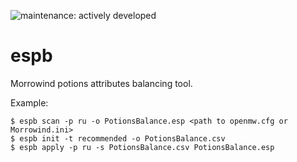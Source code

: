 ![maintenance: actively developed](https://img.shields.io/badge/maintenance-actively--developed-brightgreen.svg)

# espb

Morrowind potions attributes balancing tool.

Example:

```shell
$ espb scan -p ru -o PotionsBalance.esp <path to openmw.cfg or Morrowind.ini>
$ espb init -t recommended -o PotionsBalance.csv
$ espb apply -p ru -s PotionsBalance.csv PotionsBalance.esp
```
